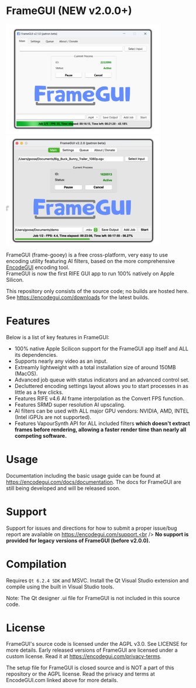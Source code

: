 # FrameGUI (NEW v2.0.0+)
<img src="https://github.com/DaGooseYT/FrameGUI/blob/main/New/fgui.png" width="420"/><img src="https://github.com/DaGooseYT/FrameGUI/blob/main/New/fgui_mos.png" width="420"/>

FrameGUI (frame-gooey) is a free cross-platform, very easy to use encoding utility featuring AI filters, based on the more comprehensive [EncodeGUI](https://github.com/DaGooseYT/EncodeGUI) encoding tool.<br />
FrameGUI is now the first RIFE GUI app to run 100% natively on Apple Silicon.

This repository only consists of the source code; no builds are hosted here. See https://encodegui.com/downloads for the latest builds.

# Features
Below is a list of key features in FrameGUI:
- 100% native Apple Scilicon support for the FrameGUI app itself and ALL its dependencies.
- Supports nearly any video as an input.
- Extreamly lightweight with a total installation size of around 150MB (MacOS).
- Advanced job queue with status indicators and an advanced control set.
- Decluttered encoding settings layout allows you to start processes in as little as a few clicks.
- Features RIFE v4.6 AI frame interpolation as the Convert FPS function.
- Features SRMD super resolution AI upscaling.
- AI filters can be used with ALL major GPU vendors: NVIDIA, AMD, INTEL (Intel iGPUs are not supported). 
- Features VapourSynth API for ALL included filters **which doesn't extract frames before rendering, allowing a faster render time than nearly all competing software.**

# Usage
Documentation including the basic usage guide can be found at https://encodegui.com/docs/documentation. The docs for FrameGUI are still being developed and will be released soon.

# Support
Support for issues and directions for how to submit a proper issue/bug report are available on https://encodegui.com/support.<br />
**No support is provided for legacy versions of FrameGUI (before v2.0.0).**

# Compilation
Requires `Qt 6.2.4 SDK` and MSVC. Install the Qt Visual Studio extension and compile using the built in Visual Studio tools.

Note: The Qt designer .ui file for FrameGUI is not included in this source code.

# License
FrameGUI's source code is licensed under the AGPL v3.0. See LICENSE for more details. Early released versions of FrameGUI are licensed under a custom license. Read it at https://encodegui.com/privacy-terms.

The setup file for FrameGUI is closed source and is NOT a part of this repository or the AGPL license. Read the privacy and terms at EncodeGUI.com linked above for more details.
